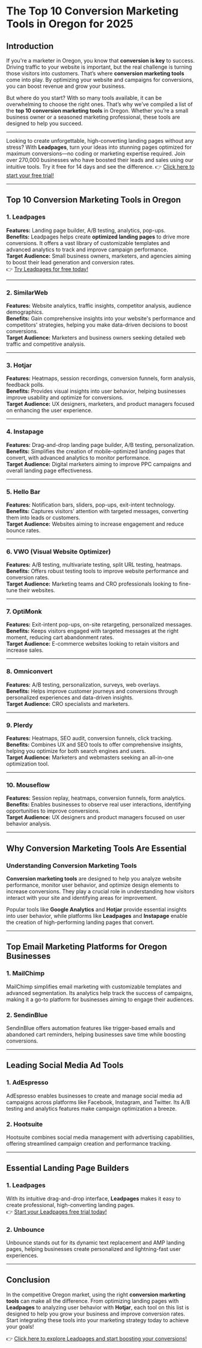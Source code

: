 # The Top 10 Conversion Marketing Tools in Oregon for 2025

## Introduction

If you're a marketer in Oregon, you know that **conversion is key** to success. Driving traffic to your website is important, but the real challenge is turning those visitors into customers. That’s where **conversion marketing tools** come into play. By optimizing your website and campaigns for conversions, you can boost revenue and grow your business.

But where do you start? With so many tools available, it can be overwhelming to choose the right ones. That’s why we’ve compiled a list of the **top 10 conversion marketing tools** in Oregon. Whether you’re a small business owner or a seasoned marketing professional, these tools are designed to help you succeed.

---

Looking to create unforgettable, high-converting landing pages without any stress? With **Leadpages**, turn your ideas into stunning pages optimized for maximum conversions—no coding or marketing expertise required. Join over 270,000 businesses who have boosted their leads and sales using our intuitive tools. Try it free for 14 days and see the difference. 👉 [Click here to start your free trial!](https://bit.ly/LEadPages)

---

## Top 10 Conversion Marketing Tools in Oregon

### 1. **Leadpages**
**Features:** Landing page builder, A/B testing, analytics, pop-ups.  
**Benefits:** Leadpages helps create **optimized landing pages** to drive more conversions. It offers a vast library of customizable templates and advanced analytics to track and improve campaign performance.  
**Target Audience:** Small business owners, marketers, and agencies aiming to boost their lead generation and conversion rates.  
👉 [Try Leadpages for free today!](https://bit.ly/LEadPages)

---

### 2. **SimilarWeb**
**Features:** Website analytics, traffic insights, competitor analysis, audience demographics.  
**Benefits:** Gain comprehensive insights into your website's performance and competitors' strategies, helping you make data-driven decisions to boost conversions.  
**Target Audience:** Marketers and business owners seeking detailed web traffic and competitive analysis.

---

### 3. **Hotjar**
**Features:** Heatmaps, session recordings, conversion funnels, form analysis, feedback polls.  
**Benefits:** Provides visual insights into user behavior, helping businesses improve usability and optimize for conversions.  
**Target Audience:** UX designers, marketers, and product managers focused on enhancing the user experience.

---

### 4. **Instapage**
**Features:** Drag-and-drop landing page builder, A/B testing, personalization.  
**Benefits:** Simplifies the creation of mobile-optimized landing pages that convert, with advanced analytics to monitor performance.  
**Target Audience:** Digital marketers aiming to improve PPC campaigns and overall landing page effectiveness.

---

### 5. **Hello Bar**
**Features:** Notification bars, sliders, pop-ups, exit-intent technology.  
**Benefits:** Captures visitors' attention with targeted messages, converting them into leads or customers.  
**Target Audience:** Websites aiming to increase engagement and reduce bounce rates.

---

### 6. **VWO (Visual Website Optimizer)**
**Features:** A/B testing, multivariate testing, split URL testing, heatmaps.  
**Benefits:** Offers robust testing tools to improve website performance and conversion rates.  
**Target Audience:** Marketing teams and CRO professionals looking to fine-tune their websites.

---

### 7. **OptiMonk**
**Features:** Exit-intent pop-ups, on-site retargeting, personalized messages.  
**Benefits:** Keeps visitors engaged with targeted messages at the right moment, reducing cart abandonment rates.  
**Target Audience:** E-commerce websites looking to retain visitors and increase sales.

---

### 8. **Omniconvert**
**Features:** A/B testing, personalization, surveys, web overlays.  
**Benefits:** Helps improve customer journeys and conversions through personalized experiences and data-driven insights.  
**Target Audience:** CRO specialists and marketers.

---

### 9. **Plerdy**
**Features:** Heatmaps, SEO audit, conversion funnels, click tracking.  
**Benefits:** Combines UX and SEO tools to offer comprehensive insights, helping you optimize for both search engines and users.  
**Target Audience:** Marketers and webmasters seeking an all-in-one optimization tool.

---

### 10. **Mouseflow**
**Features:** Session replay, heatmaps, conversion funnels, form analytics.  
**Benefits:** Enables businesses to observe real user interactions, identifying opportunities to improve conversions.  
**Target Audience:** UX designers and product managers focused on user behavior analysis.

---

## Why Conversion Marketing Tools Are Essential

### Understanding Conversion Marketing Tools
**Conversion marketing tools** are designed to help you analyze website performance, monitor user behavior, and optimize design elements to increase conversions. They play a crucial role in understanding how visitors interact with your site and identifying areas for improvement.

Popular tools like **Google Analytics** and **Hotjar** provide essential insights into user behavior, while platforms like **Leadpages** and **Instapage** enable the creation of high-performing landing pages that convert.

---

## Top Email Marketing Platforms for Oregon Businesses

### 1. **MailChimp**
MailChimp simplifies email marketing with customizable templates and advanced segmentation. Its analytics help track the success of campaigns, making it a go-to platform for businesses aiming to engage their audiences.

### 2. **SendinBlue**
SendinBlue offers automation features like trigger-based emails and abandoned cart reminders, helping businesses save time while boosting conversions.

---

## Leading Social Media Ad Tools

### 1. **AdEspresso**
AdEspresso enables businesses to create and manage social media ad campaigns across platforms like Facebook, Instagram, and Twitter. Its A/B testing and analytics features make campaign optimization a breeze.

### 2. **Hootsuite**
Hootsuite combines social media management with advertising capabilities, offering streamlined campaign creation and performance tracking.

---

## Essential Landing Page Builders

### 1. **Leadpages**
With its intuitive drag-and-drop interface, **Leadpages** makes it easy to create professional, high-converting landing pages.  
👉 [Start your Leadpages free trial today!](https://bit.ly/LEadPages)

### 2. **Unbounce**
Unbounce stands out for its dynamic text replacement and AMP landing pages, helping businesses create personalized and lightning-fast user experiences.

---

## Conclusion

In the competitive Oregon market, using the right **conversion marketing tools** can make all the difference. From optimizing landing pages with **Leadpages** to analyzing user behavior with **Hotjar**, each tool on this list is designed to help you grow your business and improve conversion rates. Start integrating these tools into your marketing strategy today to achieve your goals!

👉 [Click here to explore Leadpages and start boosting your conversions!](https://bit.ly/LEadPages)
